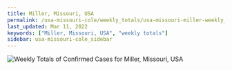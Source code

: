 ```yaml
---
title: Miller, Missouri, USA
permalink: /usa-missouri-cole/weekly_totals/usa-missouri-miller-weekly_totals.html
last_updated: Mar 11, 2022
keywords: ["Miller, Missouri, USA", "weekly totals"]
sidebar: usa-missouri-cole_sidebar
---
```


![Weekly Totals of Confirmed Cases for Miller, Missouri, USA](/covid_tracker/images/graphs/usa-missouri-miller-weekly_totals_graph.png)
